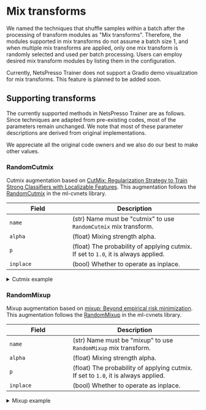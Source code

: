 # Mix transforms

We named the techniques that shuffle samples within a batch after the processing of transform modules as "Mix transforms". Therefore, the modules supported in mix transforms do not assume a batch size 1, and when multiple mix transforms are applied, only one mix transform is randomly selected and used per batch processing. Users can employ desired mix transform modules by listing them in the configuration.

Currently, NetsPresso Trainer does not support a Gradio demo visualization for mix transforms. This feature is planned to be added soon.

## Supporting transforms

The currently supported methods in NetsPresso Trainer are as follows. Since techniques are adapted from pre-existing codes, most of the parameters remain unchanged. We note that most of these parameter descriptions are derived from original implementations.

We appreciate all the original code owners and we also do our best to make other values.

### RandomCutmix

Cutmix augmentation based on [CutMix: Regularization Strategy to Train Strong Classifiers with Localizable Features](https://openaccess.thecvf.com/content_ICCV_2019/papers/Yun_CutMix_Regularization_Strategy_to_Train_Strong_Classifiers_With_Localizable_Features_ICCV_2019_paper.pdf). This augmentation follows the [RandomCutmix](https://github.com/apple/ml-cvnets/blob/77717569ab4a852614dae01f010b32b820cb33bb/data/transforms/image_torch.py) in the ml-cvnets library.

| Field <img width=200/> | Description |
|---|---|
| `name` | (str) Name must be "cutmix" to use `RandomCutmix` mix transform. |
| `alpha` | (float) Mixing strength alpha. |
| `p` | (float) The probability of applying cutmix. If set to `1.0`, it is always applied. |
| `inplace` | (bool) Whether to operate as inplace. |

<details>
  <summary>Cutmix example</summary>
  
  ```yaml
  augmentation:
    mix_transforms:
      -
        name: cutmix
        alpha: 1.0
        p: 1.0
        inplace: False
  ```
</details>

### RandomMixup

Mixup augmentation based on [mixup: Beyond empirical risk minimization](https://arxiv.org/pdf/1710.09412.pdf%C2%A0). This augmentation follows the [RandomMixup](https://github.com/apple/ml-cvnets/blob/77717569ab4a852614dae01f010b32b820cb33bb/data/transforms/image_torch.py) in the ml-cvnets library.


| Field <img width=200/> | Description |
|---|---|
| `name` | (str) Name must be "mixup" to use `RandomMixup` mix transform. |
| `alpha` | (float) Mixing strength alpha. |
| `p` | (float) The probability of applying cutmix. If set to `1.0`, it is always applied. |
| `inplace` | (bool) Whether to operate as inplace. |

<details>
  <summary>Mixup example</summary>
  
  ```yaml
  augmentation:
    mix_transforms:
      -
        name: mixup
        alpha: 0.25
        p: 1.0
        inplace: False
  ```
</details>
